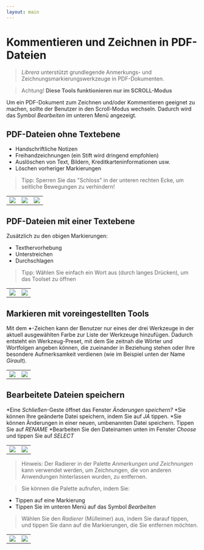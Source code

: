 ```yaml
---
layout: main
---
```


# Kommentieren und Zeichnen in PDF-Dateien

> _Librera_ unterstützt grundlegende Anmerkungs- und Zeichnungsmarkierungswerkzeuge in PDF-Dokumenten.

> Achtung! **Diese Tools funktionieren nur im SCROLL-Modus**

Um ein PDF-Dokument zum Zeichnen und/oder Kommentieren geeignet zu machen, sollte der Benutzer in den Scroll-Modus wechseln.
Dadurch wird das Symbol _Bearbeiten_ im unteren Menü angezeigt.

## PDF-Dateien ohne Textebene
- Handschriftliche Notizen
- Freihandzeichnungen (ein Stift wird dringend empfohlen)
- Auslöschen von Text, Bildern, Kreditkarteninformationen usw.
- Löschen vorheriger Markierungen
> Tipp: Sperren Sie das &quot;Schloss&quot; in der unteren rechten Ecke, um seitliche Bewegungen zu verhindern!

||||
|-|-|-|
|![](1.jpg)|![](2.jpg)|![](3.jpg)|

## PDF-Dateien mit einer Textebene
Zusätzlich zu den obigen Markierungen:
- Texthervorhebung
- Unterstreichen
- Durchschlagen
> Tipp: Wählen Sie einfach ein Wort aus (durch langes Drücken), um das Toolset zu öffnen

|||
|-|-|
|![](4.jpg)|![](5.jpg)|

## Markieren mit voreingestellten Tools
Mit dem **+**-Zeichen kann der Benutzer nur eines der drei Werkzeuge in der aktuell ausgewählten Farbe zur Liste der Werkzeuge hinzufügen.
Dadurch entsteht ein Werkzeug-Preset, mit dem Sie zeitnah die Wörter und Wortfolgen angeben können, die zueinander in Beziehung stehen oder Ihre besondere Aufmerksamkeit verdienen (wie im Beispiel unten der Name _Girault_).

|||
|-|-|
|![](8.jpg)|![](9.jpg)|

## Bearbeitete Dateien speichern
*Eine _Schließen_-Geste öffnet das Fenster _Änderungen speichern?_
*Sie können Ihre geänderte Datei speichern, indem Sie auf _JA_ tippen.
*Sie können Änderungen in einer neuen, umbenannten Datei speichern. Tippen Sie auf _RENAME_
*Bearbeiten Sie den Dateinamen unten im Fenster _Choose_ und tippen Sie auf _SELECT_

|||
|-|-|
|![](6.jpg)|![](7.jpg)|

> Hinweis: Der Radierer in der Palette _Anmerkungen und Zeichnungen_ kann verwendet werden, um Zeichnungen, die von anderen Anwendungen hinterlassen wurden, zu entfernen.

> Sie können die Palette aufrufen, indem Sie:
- Tippen auf eine Markierung
- Tippen Sie im unteren Menü auf das Symbol _Bearbeiten_

> Wählen Sie den _Radierer_ (Mülleimer) aus, indem Sie darauf tippen, und tippen Sie dann auf die Markierungen, die Sie entfernen möchten.

|||
|-|-|
|![](10.jpg)|![](11.jpg)|

